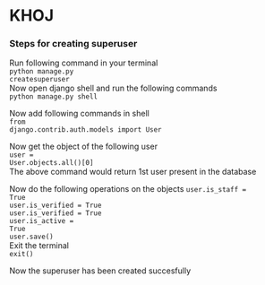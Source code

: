 <H1>KHOJ</H1>

<h3>Steps for creating superuser</h3>

Run following command in your terminal<br>
<code>python manage.py createsuperuser</code>
<br>
Now open django shell and run the following commands<br>
<code>python manage.py shell</code>

Now add following commands in shell<br>
<code>from django.contrib.auth.models import User</code>

Now get the object of the following user<br>
<code>user = User.objects.all()[0]</code><br>
The above command would return 1st user present in the database<br>

Now do the following operations on the objects
<code>user.is_staff = True</code><br>
<code>user.is_verified = True</code><br>
<code>user.is_verified = True</code><br>
<code>user.is_active = True</code><br>
<code>user.save()</code><br>
Exit the terminal<br>
<code>exit()</code><br>

Now the superuser has been created succesfully

